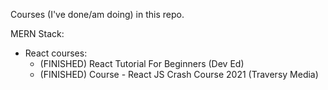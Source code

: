 Courses (I've done/am doing) in this repo.

MERN Stack:
  * React courses:
    * (FINISHED) React Tutorial For Beginners (Dev Ed)  
    * (FINISHED) Course - React JS Crash Course 2021 (Traversy Media)
